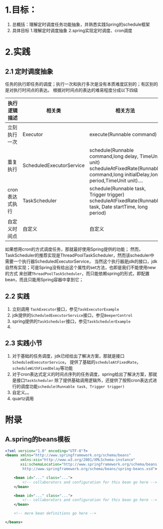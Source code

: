 # 1.目标：
1.  总概括：理解定时调度任务功能抽象，并熟悉实践Spring的schedule框架
2.  具体目标
    1.理解定时调度抽象
    2.spring实现定时调度、cron调度


# 2.实践
## 2.1 定时调度抽象
任务的执行即任务的调度；执行一次和执行多次是没有本质难度区别的；有区别的是对执行时间点的表达。
根据对时间点的表达的难易程度分成以下四级

执行逻辑描述 | 相关类 | 相关方法 | 备注
--- | --- | --- | ---
立刻执行一次|Executor|execute(Runnable command) |
重复执行 | ScheduledExecutorService  |  schedule(Runnable command,long delay, TimeUnit unit) scheduleAtFixedRate(Runnable command,long initialDelay,long period,TimeUnit unit).... | jdk提供的接口
cron表达式执行| TaskScheduler | schedule(Runnable task, Trigger trigger) scheduleAtFixedRate(Runnable task, Date startTime, long period) | spring提供的接口
自定义时间点| 自定义 | 自定义 | 可以参考Spring的TaskScheduler

如果想用cron的方式调度任务，那就最好使用Spring提供的功能；
然而，TaskScheduler的推荐实现是ThreadPoolTaskScheduler，然而该scheduler中需要一个执行器ScheduledExecutorService，
当然这个执行器是jdk的接口，jdk自然有实现；可是Spring没有给出这个属性的set方法，也即是我们不能使用new的方式
来创建`ThreadPoolTaskScheduler`，而只能依赖spring的形式，即配置bean，而且只能用Spring容器中拿到它；

## 2.2 实践
1.  立刻调用
    `TaskExecutor`接口，参见`TaskExecutorExample`
2.  jdk提供的`ScheduledExecutorService`接口，参见`BeeperControl`
3.  spring提供的`TaskScheduler`接口，参见`TaskSchedulerExample`
4.


## 2.3 实践小节
1.  对于基础的任务调度，jdk已经给出了解决方案，那就是接口`ScheduledExecutorService`，
提供了基础的`scheduleAtFixedRate`，`scheduleWithFixedDelay`等功能
2.  对于cron表达式定义的时间点序列的任务调度，spring给出了解决方案，那就是接口`TaskScheduler`
除了提供基础调用逻辑外，还提供了按照cron表达式进行的调度功能`schedule(Runnable task, Trigger trigger)`
3.  自定义。。
4.  quartz调用






# 附录
## A.spring的beans模板
```xml
<?xml version="1.0" encoding="UTF-8"?>
<beans xmlns="http://www.springframework.org/schema/beans"
       xmlns:xsi="http://www.w3.org/2001/XMLSchema-instance"
       xsi:schemaLocation="http://www.springframework.org/schema/beans
        http://www.springframework.org/schema/beans/spring-beans.xsd">

    <bean id="..." class="...">
        <!-- collaborators and configuration for this bean go here -->
    </bean>

    <bean id="..." class="...">
        <!-- collaborators and configuration for this bean go here -->
    </bean>

    <!-- more bean definitions go here -->

</beans>
```